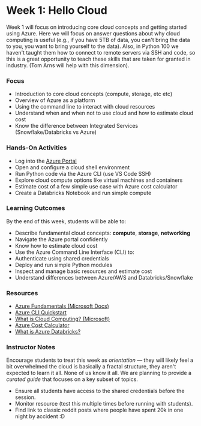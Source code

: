 # Week 1: Hello Cloud

Week 1 will focus on introducing core cloud concepts and getting started using Azure. Here we will focus on answer questions about why cloud computing is useful (e.g., if you have 5TB of data, you can't bring the data to you, you want to bring yourself to the data). Also, in Python 100 we haven't taught them how to connect to remote servers via SSH and code, so this is a great opportunity to teach these skills that are taken for granted in industry. (Tom Arns will help with this dimension). 

###  Focus
- Introduction to core cloud concepts (compute, storage, etc etc)
- Overview of Azure as a platform
- Using the command line to interact with cloud resources
- Understand when and when not to use cloud and how to estimate cloud cost
- Know the difference between Integrated Services (Snowflake/Databricks vs Azure)


### Hands-On Activities
- Log into the [Azure Portal](https://portal.azure.com/) 
- Open and configure a cloud shell environment
- Run Python code via the Azure CLI (use VS Code SSH)
- Explore cloud compute options like virtual machines and containers
- Estimate cost of a few simple use case with Azure cost calculator
- Create a Databricks Notebook and run simple compute

### Learning Outcomes
By the end of this week, students will be able to:

- Describe fundamental cloud concepts: **compute**, **storage**, **networking**
- Navigate the Azure portal confidently
- Know how to estimate cloud cost
-  Use the Azure Command Line Interface (CLI) to:
  - Authenticate using shared credentials
  - Deploy and run simple Python modules
  - Inspect and manage basic resources and estimate cost
- Understand differences between Azure/AWS and Databricks/Snowflake

### Resources
- [Azure Fundamentals (Microsoft Docs)](https://learn.microsoft.com/en-us/training/paths/azure-fundamentals/)
- [Azure CLI Quickstart](https://learn.microsoft.com/en-us/cli/azure/get-started-with-azure-cli)
- [What is Cloud Computing? (Microsoft)](https://azure.microsoft.com/en-us/resources/cloud-computing-dictionary/what-is-cloud-computing/)
- [Azure Cost Calculator](https://azure.microsoft.com/en-us/pricing/calculator/)
- [What is Azure Databricks?](https://learn.microsoft.com/en-us/azure/databricks/introduction/)

### Instructor Notes
Encourage students to treat this week as *orientation* — they will likely feel a bit overwhelmed the cloud is basically a fractal structure, they aren't expected to learn it all. None of us know it all. We are planning to provide a *curated guide* that focuses on a key subset of topics.

- Ensure all students have access to the shared credentials before the session.
- Monitor resource (test this multiple times before running with students).
- Find link to classic reddit posts where people have spent 20k in one night by accident :D 
